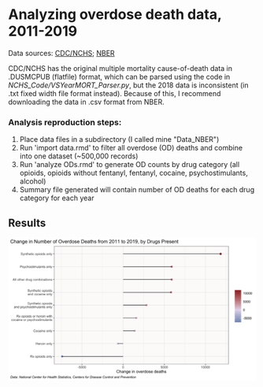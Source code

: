 # Analyzing overdose death data, 2011-2019
Data sources: [CDC/NCHS](https://www.cdc.gov/nchs/data_access/vitalstatsonline.htm); [NBER](https://www.nber.org/research/data/mortality-data-vital-statistics-nchs-multiple-cause-death-data)

CDC/NCHS has the original multiple mortality cause-of-death data in .DUSMCPUB (flatfile) format, which can be parsed using the code in *NCHS_Code/VSYearMORT_Parser.py*, but the 2018 data is inconsistent (in .txt fixed width file format instead). Because of this, I recommend downloading the data in .csv format from NBER.

### Analysis reproduction steps:
1. Place data files in a subdirectory (I called mine "Data_NBER") 
2. Run 'import data.rmd' to filter all overdose (OD) deaths and combine into one dataset (~500,000 records)
3. Run 'analyze ODs.rmd' to generate OD counts by drug category (all opioids, opioids without fentanyl, fentanyl, cocaine, psychostimulants, alcohol)
4. Summary file generated will contain number of OD deaths for each drug category for each year

## Results
![Change in Overdoses from 2011 to 2019, by Drug Category](change_figure.png?raw=true)



